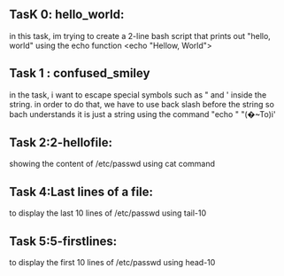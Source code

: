 TasK 0: hello_world:
-
in this task, im trying to create a 2-line bash script that prints out "hello, world" using the echo function <echo "Hellow, World">

Task 1 : confused_smiley
-
in the task, i want to escape special symbols such as " and ' inside the string. in order to do that, we have to use back slash before the string so bach understands it is just a string using the command "echo " \"(�~To)i'

Task 2:2-hellofile:
-
showing the content of /etc/passwd using cat command

Task 4:Last lines of a file:
-
to display the last 10 lines of /etc/passwd using tail-10

Task 5:5-firstlines:
-
to display the first 10 lines of /etc/passwd using head-10
